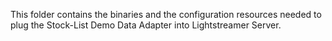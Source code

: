 This folder contains the binaries and the configuration resources needed to plug the Stock-List Demo Data Adapter into Lightstreamer Server.